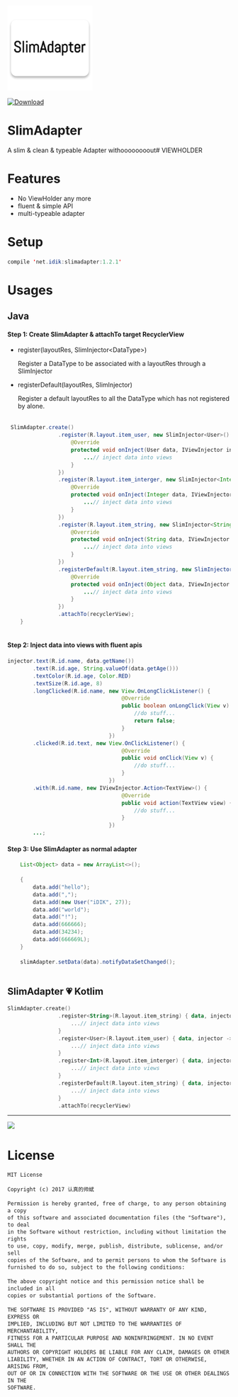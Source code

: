 ![logo](./slimadapter-logo.png)


[ ![Download](https://api.bintray.com/packages/idik-net/SlimAdapter/SlimAdapter/images/download.svg) ](https://bintray.com/idik-net/SlimAdapter/SlimAdapter/_latestVersion)



# SlimAdapter
A slim &amp; clean &amp; typeable Adapter withoooooooout# VIEWHOLDER

# Features

* No ViewHolder any more
* fluent & simple API
* multi-typeable adapter

# Setup
```java
compile 'net.idik:slimadapter:1.2.1'
```

# Usages

## Java

#### Step 1: Create SlimAdapter & attachTo target RecyclerView

* register(layoutRes, SlimInjector\<DataType\>)

  Register a DataType to be associated with a layoutRes through a SlimInjector
 
* registerDefault(layoutRes, SlimInjector)

  Register a default layoutRes to all the DataType which has not registered by alone.

```java        

 SlimAdapter.create()
                .register(R.layout.item_user, new SlimInjector<User>() {
                    @Override
                    protected void onInject(User data, IViewInjector injector) {
                        ...// inject data into views
                    }
                })
                .register(R.layout.item_interger, new SlimInjector<Integer>() {
                    @Override
                    protected void onInject(Integer data, IViewInjector injector) {
                        ...// inject data into views
                    }
                })
                .register(R.layout.item_string, new SlimInjector<String>() {
                    @Override
                    protected void onInject(String data, IViewInjector injector) {
                        ...// inject data into views
                    }
                })
                .registerDefault(R.layout.item_string, new SlimInjector() {
                    @Override
                    protected void onInject(Object data, IViewInjector injector) {
                        ...// inject data into views
                    }
                })
                .attachTo(recyclerView);
    }
    
```


#### Step 2: Inject data into views with fluent apis

```java
injector.text(R.id.name, data.getName())
        .text(R.id.age, String.valueOf(data.getAge()))
        .textColor(R.id.age, Color.RED)
        .textSize(R.id.age, 8)
        .longClicked(R.id.name, new View.OnLongClickListener() {
                                    @Override
                                    public boolean onLongClick(View v) {
                                        //do stuff...
                                        return false;
                                    }
                                })
        .clicked(R.id.text, new View.OnClickListener() {
                                    @Override
                                    public void onClick(View v) {
                                        //do stuff...
                                    }
                                })
        .with(R.id.name, new IViewInjector.Action<TextView>() {
                                    @Override
                                    public void action(TextView view) {
                                        //do stuff...
                                    }
                                })
        ...;
```

#### Step 3: Use SlimAdapter as normal adapter

```Java
    List<Object> data = new ArrayList<>();

    {
        data.add("hello");
        data.add(",");
        data.add(new User("iDIK", 27));
        data.add("world");
        data.add("!");
        data.add(666666);
        data.add(34234);
        data.add(666669L);
    }
    
    slimAdapter.setData(data).notifyDataSetChanged();
    
```


## SlimAdapter 💗 Kotlim

```Kotlin
SlimAdapter.create()
                .register<String>(R.layout.item_string) { data, injector ->
                    ...// inject data into views
                }
                .register<User>(R.layout.item_user) { data, injector ->
                    ...// inject data into views
                }
                .register<Int>(R.layout.item_interger) { data, injector ->
                    ...// inject data into views
                }
                .registerDefault(R.layout.item_string) { data, injector ->
                    ...// inject data into views
                }
                .attachTo(recyclerView)
```


--------------

<a href='https://bintray.com/idik-net/SlimAdapter/SlimAdapter?source=watch' alt='Get automatic notifications about new "SlimAdapter" versions'><img src='https://www.bintray.com/docs/images/bintray_badge_color.png'></a>




# License

    MIT License

    Copyright (c) 2017 认真的帅斌

    Permission is hereby granted, free of charge, to any person obtaining a copy
    of this software and associated documentation files (the "Software"), to deal
    in the Software without restriction, including without limitation the rights
    to use, copy, modify, merge, publish, distribute, sublicense, and/or sell
    copies of the Software, and to permit persons to whom the Software is
    furnished to do so, subject to the following conditions:

    The above copyright notice and this permission notice shall be included in all
    copies or substantial portions of the Software.

    THE SOFTWARE IS PROVIDED "AS IS", WITHOUT WARRANTY OF ANY KIND, EXPRESS OR
    IMPLIED, INCLUDING BUT NOT LIMITED TO THE WARRANTIES OF MERCHANTABILITY,
    FITNESS FOR A PARTICULAR PURPOSE AND NONINFRINGEMENT. IN NO EVENT SHALL THE
    AUTHORS OR COPYRIGHT HOLDERS BE LIABLE FOR ANY CLAIM, DAMAGES OR OTHER
    LIABILITY, WHETHER IN AN ACTION OF CONTRACT, TORT OR OTHERWISE, ARISING FROM,
    OUT OF OR IN CONNECTION WITH THE SOFTWARE OR THE USE OR OTHER DEALINGS IN THE
    SOFTWARE.
